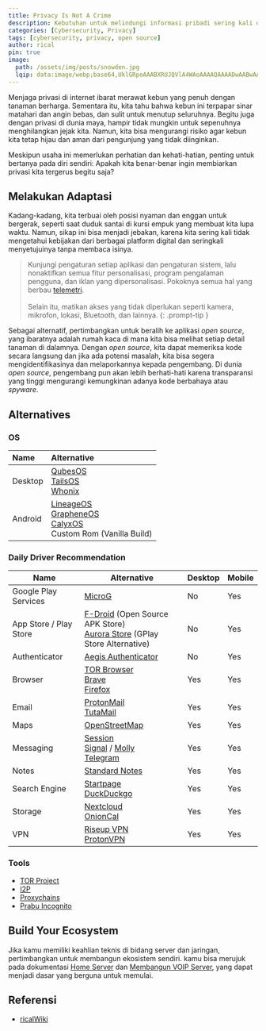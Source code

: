 ```yaml
---
title: Privacy Is Not A Crime
description: Kebutuhan untuk melindungi informasi pribadi sering kali dipandang sebagai sesuatu yang terlalu rumit atau bahkan mencurigakan. Padahal, menjaga privasi adalah hak kita sebagai pengguna teknologi. 
categories: [Cybersecurity, Privacy]
tags: [cybersecurity, privacy, open source]
author: rical
pin: true
image:
  path: /assets/img/posts/snowden.jpg
  lqip: data:image/webp;base64,UklGRpoAAABXRUJQVlA4WAoAAAAQAAAADwAABwAAQUxQSDIAAAARL0AmbZurmr57yyIiqE8oiG0bejIYEQTgqiDA9vqnsUSI6H+oAERp2HZ65qP/VIAWAFZQOCBCAAAA8AEAnQEqEAAIAAVAfCWkAALp8sF8rgRgAP7o9FDvMCkMde9PK7euH5M1m6VWoDXf2FkP3BqV0ZYbO6NA/VFIAAAA
---
```


Menjaga privasi di internet ibarat merawat kebun yang penuh dengan tanaman berharga. Sementara itu, kita tahu bahwa kebun ini terpapar sinar matahari dan angin bebas, dan sulit untuk menutup seluruhnya. Begitu juga dengan privasi di dunia maya, hampir tidak mungkin untuk sepenuhnya menghilangkan jejak kita. Namun, kita bisa mengurangi risiko agar kebun kita tetap hijau dan aman dari pengunjung yang tidak diinginkan. 

Meskipun usaha ini memerlukan perhatian dan kehati-hatian, penting untuk bertanya pada diri sendiri: Apakah kita benar-benar ingin membiarkan privasi kita tergerus begitu saja? 

## Melakukan Adaptasi
Kadang-kadang, kita terbuai oleh posisi nyaman dan enggan untuk bergerak, seperti saat duduk santai di kursi empuk yang membuat kita lupa waktu. Namun, sikap ini bisa menjadi jebakan, karena kita sering kali tidak mengetahui kebijakan dari berbagai platform digital dan seringkali menyetujuinya tanpa membaca isinya.

> Kunjungi pengaturan setiap aplikasi dan pengaturan sistem, lalu nonaktifkan semua fitur personalisasi, program pengalaman pengguna, dan iklan yang dipersonalisasi. Pokoknya semua hal yang berbau [telemetri](https://id.wikipedia.org/wiki/Telemetri).
<br><br> Selain itu, matikan akses yang tidak diperlukan seperti kamera, mikrofon, lokasi, Bluetooth, dan lainnya.
{: .prompt-tip }

Sebagai alternatif, pertimbangkan untuk beralih ke aplikasi *open source*, yang ibaratnya adalah rumah kaca di mana kita bisa melihat setiap detail tanaman di dalamnya. Dengan *open source*, kita dapat memeriksa kode secara langsung dan jika ada potensi masalah, kita bisa segera mengidentifikasinya dan melaporkannya kepada pengembang. Di dunia *open source*, pengembang pun akan lebih berhati-hati karena transparansi yang tinggi mengurangi kemungkinan adanya kode berbahaya atau *spyware*.

## Alternatives

### OS

| Name                          | Alternative     |
| :--------------------- | :--------------- |
| Desktop        | [QubesOS](https://www.qubes-os.org/) <br> [TailsOS](https://tails.net/) <br> [Whonix](https://www.whonix.org/) |
| Android       | [LineageOS](https://lineageos.org/) <br> [GrapheneOS](https://grapheneos.org/) <br> [CalyxOS](https://calyxos.org/) <br> Custom Rom (Vanilla Build) |

### Daily Driver Recommendation

| Name                   | Alternative                                         | Desktop | Mobile |
|------------------------|-----------------------------------------------------|---------|--------|
| Google Play Services   | [MicroG](https://microg.org/)                      | No      | Yes    |
| App Store / Play Store | [F-Droid](https://f-droid.org/) (Open Source APK Store) <br> [Aurora Store](https://auroraoss.com/) (GPlay Store Alternative)                    | No      | Yes    |
| Authenticator          | [Aegis Authenticator](https://github.com/beemdevelopment/Aegis) | No      | Yes    |
| Browser                | [TOR Browser](https://www.torproject.org/) <br> [Brave](https://brave.com/) <br> [Firefox](https://www.mozilla.org/en-US/firefox/) | Yes     | Yes    |
| Email                  | [ProtonMail](https://protonmail.com/) <br> [TutaMail](https://tutanota.com/) | Yes     | Yes    |
| Maps                | [OpenStreetMap](https://openstreetmap.org) | Yes     | Yes    |
| Messaging              | [Session](https://getsession.org/) <br> [Signal](https://signal.org/) / [Molly](https://molly.im/) <br> [Telegram](https://telegram.org/) | Yes     | Yes    |
| Notes                  | [Standard Notes](https://standardnotes.com/)       | Yes     | Yes    |
| Search Engine                | [Startpage](https://startpage.com) <br> [DuckDuckgo](https://duckduckgo.com) | Yes     | Yes    |
| Storage                | [Nextcloud](https://nextcloud.com/) <br> [OnionCal](https://risnandapascal.github.io/onioncal.html) | Yes     | Yes    |
| VPN                | [Riseup VPN](https://riseup.net/en/vpn) <br> [ProtonVPN](https://protonvpn.com/) | Yes     | Yes    |

### Tools
- [TOR Project](https://www.torproject.org/)
- [I2P](https://geti2p.net/en/)
- [Proxychains](https://github.com/haad/proxychains)
- [Prabu Incognito](https://ricaldocs.github.io/posts/prabu-incognito/)

## Build Your Ecosystem
Jika kamu memiliki keahlian teknis di bidang server dan jaringan, pertimbangkan untuk membangun ekosistem sendiri. kamu bisa merujuk pada dokumentasi [Home Server](https://ricaldocs.github.io/posts/home-server/) dan [Membangun VOIP Server](https://ricaldocs.github.io/posts/membangun-voip-server/), yang dapat menjadi dasar yang berguna untuk memulai.

## Referensi 
- [ricalWiki](https://risnandapascal.github.io/ricalwiki.html)